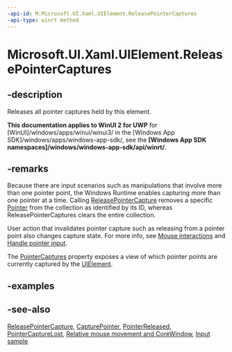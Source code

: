 ```yaml
---
-api-id: M:Microsoft.UI.Xaml.UIElement.ReleasePointerCaptures
-api-type: winrt method
---
```


<!-- Method syntax
public void ReleasePointerCaptures()
-->

# Microsoft.UI.Xaml.UIElement.ReleasePointerCaptures

## -description

Releases all pointer captures held by this element.

**This documentation applies to WinUI 2 for UWP** for [WinUI]/windows/apps/winui/winui3/ in the [Windows App SDK]/windows/apps/windows-app-sdk/, see the **[Windows App SDK namespaces]/windows/windows-app-sdk/api/winrt/**.

## -remarks

Because there are input scenarios such as manipulations that involve more than one pointer point, the Windows Runtime enables capturing more than one pointer at a time. Calling [ReleasePointerCapture](uielement_releasepointercapture_851958174.md) removes a specific [Pointer](../microsoft.ui.xaml.input/pointer.md) from the collection as identified by its ID, whereas ReleasePointerCaptures clears the entire collection.

User action that invalidates pointer capture such as releasing from a pointer point also changes capture state. For more info, see [Mouse interactions](/windows/uwp/input-and-devices/mouse-interactions) and [Handle pointer input](/windows/apps/design/input/handle-pointer-input).

The [PointerCaptures](uielement_pointercaptures.md) property exposes a view of which pointer points are currently captured by the [UIElement](uielement.md).

## -examples

## -see-also

[ReleasePointerCapture](uielement_releasepointercapture_851958174.md), [CapturePointer](uielement_capturepointer_1027273898.md), [PointerReleased](uielement_pointerreleased.md), [PointerCaptureLost](uielement_pointercapturelost.md), [Relative mouse movement and CoreWindow](/en-us/windows/uwp/gaming/relative-mouse-movement), [Input sample](https://github.com/microsoftarchive/msdn-code-gallery-microsoft/tree/master/Official%20Windows%20Platform%20Sample/Input%20XAML%20user%20input%20events%20sample)
